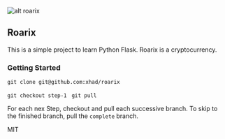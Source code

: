 ![alt roarix](https://cmkt-image-prd.global.ssl.fastly.net/0.1.0/ps/614652/1160/772/m1/fpnw/wm0/tigerlogo-.jpg?1440058676&s=fcad346e57d5cf5d4b0b87038623ec50)

## Roarix

This is a simple project to learn Python Flask. Roarix is a cryptocurrency.


### Getting Started

```git clone git@github.com:xhad/roarix```

```git checkout step-1```
``` git pull```

For each nex Step, checkout and pull each successive branch. To skip to the finished branch, pull the ```complete``` branch.


MIT


